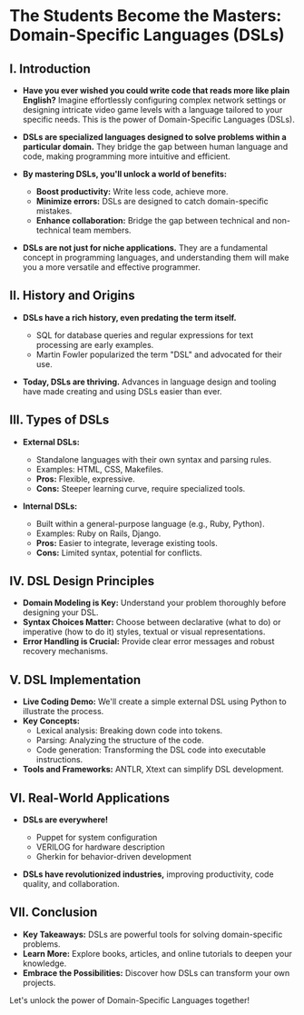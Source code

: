 # The Students Become the Masters: Domain-Specific Languages (DSLs)

## I. Introduction

* **Have you ever wished you could write code that reads more like plain English?**  Imagine effortlessly configuring complex network settings or designing intricate video game levels with a language tailored to your specific needs. This is the power of Domain-Specific Languages (DSLs).

* **DSLs are specialized languages designed to solve problems within a particular domain.** They bridge the gap between human language and code, making programming more intuitive and efficient.

* **By mastering DSLs, you'll unlock a world of benefits:**
    * **Boost productivity:** Write less code, achieve more.
    * **Minimize errors:** DSLs are designed to catch domain-specific mistakes.
    * **Enhance collaboration:** Bridge the gap between technical and non-technical team members.

* **DSLs are not just for niche applications.** They are a fundamental concept in programming languages, and understanding them will make you a more versatile and effective programmer.

## II. History and Origins

* **DSLs have a rich history, even predating the term itself.**
    * SQL for database queries and regular expressions for text processing are early examples.
    * Martin Fowler popularized the term "DSL" and advocated for their use.

* **Today, DSLs are thriving.** Advances in language design and tooling have made creating and using DSLs easier than ever.

## III. Types of DSLs

* **External DSLs:**
    * Standalone languages with their own syntax and parsing rules.
    * Examples: HTML, CSS, Makefiles.
    * **Pros:** Flexible, expressive.
    * **Cons:** Steeper learning curve, require specialized tools.

* **Internal DSLs:**
    * Built within a general-purpose language (e.g., Ruby, Python).
    * Examples: Ruby on Rails, Django.
    * **Pros:** Easier to integrate, leverage existing tools.
    * **Cons:** Limited syntax, potential for conflicts.

## IV. DSL Design Principles

* **Domain Modeling is Key:** Understand your problem thoroughly before designing your DSL.
* **Syntax Choices Matter:** Choose between declarative (what to do) or imperative (how to do it) styles, textual or visual representations.
* **Error Handling is Crucial:** Provide clear error messages and robust recovery mechanisms.

## V. DSL Implementation

* **Live Coding Demo:** We'll create a simple external DSL using Python to illustrate the process.
* **Key Concepts:**
    * Lexical analysis: Breaking down code into tokens.
    * Parsing: Analyzing the structure of the code.
    * Code generation: Transforming the DSL code into executable instructions.
* **Tools and Frameworks:** ANTLR, Xtext can simplify DSL development.

## VI. Real-World Applications

* **DSLs are everywhere!**
    * Puppet for system configuration
    * VERILOG for hardware description
    * Gherkin for behavior-driven development

* **DSLs have revolutionized industries,** improving productivity, code quality, and collaboration.

## VII. Conclusion

* **Key Takeaways:** DSLs are powerful tools for solving domain-specific problems.
* **Learn More:** Explore books, articles, and online tutorials to deepen your knowledge.
* **Embrace the Possibilities:** Discover how DSLs can transform your own projects.

Let's unlock the power of Domain-Specific Languages together!

